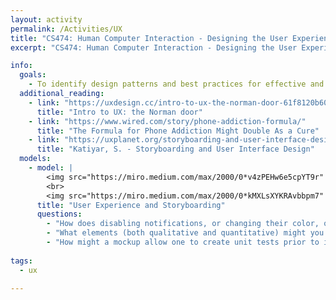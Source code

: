 ```yaml
---
layout: activity
permalink: /Activities/UX
title: "CS474: Human Computer Interaction - Designing the User Experience"
excerpt: "CS474: Human Computer Interaction - Designing the User Experience"

info: 
  goals: 
    - To identify design patterns and best practices for effective and inclusive user experience
  additional_reading:
    - link: "https://uxdesign.cc/intro-to-ux-the-norman-door-61f8120b6086"
      title: "Intro to UX: the Norman door" 
    - link: "https://www.wired.com/story/phone-addiction-formula/"
      title: "The Formula for Phone Addiction Might Double As a Cure"   
    - link: "https://uxplanet.org/storyboarding-and-user-interface-design-1786723aa605"
      title: "Katiyar, S. - Storyboarding and User Interface Design"    
  models:
    - model: |
        <img src="https://miro.medium.com/max/2000/0*v4zPEHw6e5cpYT9r" alt="A 5-frame storyboard for shopping from uxplanet.org">
        <br>
        <img src="https://miro.medium.com/max/2000/0*kMXLsXYKRAvbbpm7" alt="A template storyboard from uxplanet.org">
      title: "User Experience and Storyboarding"
      questions:
        - "How does disabling notifications, or changing their color, on a mobile device break the motivation-trigger-ability (the Fogg model) cycle?"
        - "What elements (both qualitative and quantitative) might you measure if you were to observe usability?"
        - "How might a mockup allow one to create unit tests prior to implementing a software system?"
        
tags:
  - ux
  
---
```

